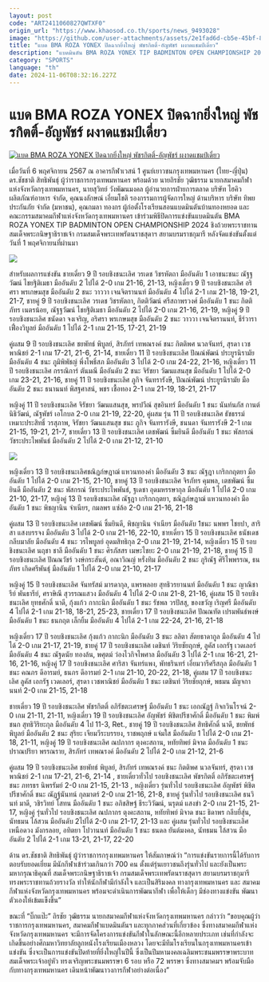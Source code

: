 ```yaml
---
layout: post
code: "ART2411060827QWTXF0"
origin_url: "https://www.khaosod.co.th/sports/news_9493028"
image: "https://github.com/user-attachments/assets/2e1fad6d-cb5e-45bf-839e-10b29bd00a22"
title: "แบด BMA ROZA YONEX ปิดฉากยิ่งใหญ่ พัชรกิตติ์-อัญพัชร์ ผงาดแชมป์เดี่ยว"
description: "แบดมินตัน BMA ROZA YONEX TIP BADMINTON OPEN CHAMPIONSHIP 2024 ปิดฉากสุดยิ่งใหญ่ “พัชรกิตติ์”ควง “อัญพัชร์” ผงาดแชมป์เดี่ยว ชายหญิง"
category: "SPORTS"
language: "th"
date: 2024-11-06T08:32:16.227Z
---
```


# แบด BMA ROZA YONEX ปิดฉากยิ่งใหญ่ พัชรกิตติ์-อัญพัชร์ ผงาดแชมป์เดี่ยว

[![แบด BMA ROZA YONEX ปิดฉากยิ่งใหญ่ พัชรกิตติ์-อัญพัชร์ ผงาดแชมป์เดี่ยว](https://www.khaosod.co.th/wpapp/uploads/2024/11/uittu.jpg "แบด BMA ROZA YONEX ปิดฉากยิ่งใหญ่ พัชรกิตติ์-อัญพัชร์ ผงาดแชมป์เดี่ยว")](https://www.khaosod.co.th/wpapp/uploads/2024/11/uittu.jpg)

เมื่อวันที่ 6 พฤศจิกายน 2567 ณ อาคารกีฬาเวสน์ 1 ศูนย์เยาวชนกรุงเทพมหานคร (ไทย-ญี่ปุ่น) ดร.ชัชชาติ สิทธิพันธุ์ ผู้ว่าราชการกรุงเทพมหานคร พร้อมด้วย นายถิรชัย วุฒิธรรม นายกสมาคมกีฬาแห่งจังหวัดกรุงเทพมหานคร, นายสุวิทย์ วังพัฒนมงคล ผู้อำนวยการฝ่ายการตลาด บริษัท ไฮคิวผลิตภัณฑ์อาหาร จำกัด, คุณนงลักษณ์ เอี่ยมโชติ รองกรรมการผู้จัดการใหญ่ ด้านบริหาร บริษัท ทิพยประกันภัย จำกัด (มหาชน), คุณกมลา ทองกร ผู้ก่อตั้งโรงเรียนสอนแบดมินตันบ้านทองหยอด และคณะกรรมสมาคมกีฬาแห่งจังหวัดกรุงเทพมหานคร เข้าร่วมพิธีปิดการแข่งขันแบดมินตัน BMA ROZA YONEX TIP BADMINTON OPEN CHAMPIONSHIP 2024 ชิงถ้วยพระราชทาน สมเด็จพระกนิษฐาธิราชเจ้า กรมสมเด็จพระเทพรัตนราชสุดาฯ สยามบรมราชกุมารี หลังจัดแข่งขันตั้งแต่วันที่ 1 พฤศจิกายนที่ผ่านมา

![](https://www.khaosod.co.th/wpapp/uploads/2024/11/IMG_2485.jpg)

สำหรับผลการแข่งขัน ชายเดี่ยว 9 ปี รอบชิงชนะเลิศ วรเดช วิชรหัตถา มืออันดับ 1 เอาชนะชนะ ณัฐฐวัฒน์ ไชยฐิติเมธา มืออันดับ 2 ไปได้ 2-0 เกม 21-16, 21-13, หญิงเดี่ยว 9 ปี รอบชิงชนะเลิศ อริศรา พรเกษมสุข มืออันดับ 2 ชนะ วาววา เจนจิตรานนท์ มืออันดับ 4 ไปได้ 2-1 เกม 21-18, 19-21, 21-7, ชายคู่ 9 ปี รอบชิงชนะเลิศ วรเดช วิชรหัตถา, กิตติวัฒน์ ศรีสถาพรวงศ์ มืออันดับ 1 ชนะ กิตติภัทร เนตรน้อย, ณัฐฐวัฒน์ ไชยฐิติเมธา มืออันดับ 2 ไปได้ 2-0 เกม 21-16, 21-19, หญิงคู่ 9 ปี รอบชิงชนะเลิศ ชนัดดา จงเจริญ, อริศรา พรเกษมสุข มืออันดับ 2 ชนะ วาววา เจนจิตรานนท์, ธีร์วารา เฟื่องวิบูลย์ มืออันดับ 1 ไปได้ 2-1 เกม 21-15, 17-21, 21-19

คู่ผสม 9 ปี รอบชิงชนะเลิศ ชยพัทธ์ พิบูลย์, สิรภัทร์ เทพณรงค์ ชนะ กิตติพศ นวลจันทร์, สุรดา เวชพาณิชย์ 2-1 เกม 17-21, 21-6, 21-14, ชายเดี่ยว 11 ปี รอบชิงชนะเลิศ ปัณณ์พัฒน์ ประยูรนิรามัย มืออันดับ 4 ชนะ ภูมิพิพัชญ์ พึ่งโพธิ์สภ มืออันดับ 3 ไปได้ 2-0 เกม 24-22, 21-16, หญิงเดี่ยว 11 ปี รอบชิงชนะเลิศ กรรณิการ์ ตันมณี มืออันดับ 2 ชนะ จิรัชยา วัฒนแสนสุข มืออันดับ 1 ไปได้ 2-0 เกม 23-21, 21-16, ชายคู่ 11 ปี รอบชิงชนะเลิศ ภูกิจ จันทรารังษี, ปัณณ์พัฒน์ ประยูรนิรามัย มืออันดับ 2 ชนะ ธนานนท์ พิสฐศาสน์, พชร เชื้อทอง 2-1 เกม 21-19, 18-21, 21-17

หญิงคู่ 11 ปี รอบชิงชนะเลิศ จิรัชยา วัฒนแสนสุข, พรปวีณ์ สุขอินทร์ มืออันดับ 1 ชนะ นันท์นภัส กานต์นิธิวัฒน์, ณัฐพัชร์ เอโกบล 2-0 เกม 21-19, 22-20, คู่ผสม รุ่น 11 ปี รอบชิงชนะเลิศ ธัชธรรม์ เหมาะประสิทธิ์ วรสุภาพ, จิรัชยา วัฒนแสนสุข ชนะ ภูกิจ จันทรารังษี, ชนนดา จันทรารังษี 2-1 เกม 21-15, 19-21, 21-7, ชายเดี่ยว 13 ปี รอบชิงชนะเลิศ เตชพัฒน์ ซิ้มยินดี มืออันดับ 1 ชนะ พัสกรณ์ วัชระประไพพันธ์ มืออันดับ 2 ไปได้ 2-0 เกม 21-12, 21-10

![](https://www.khaosod.co.th/wpapp/uploads/2024/11/66663311.jpg)

หญิงเดี่ยว 13 ปี รอบชิงชนะเลิศชณิฏภ์ษฎาฌ์ แหวนทองคำ มืออันดับ 3 ชนะ ณัฐฎา เกริกกฤตยา มืออันดับ 1 ไปได้ 2-0 เกม 21-15, 21-10, ชายคู่ 13 ปี รอบชิงชนะเลิศ จิรภัทร คุมพล, เตชพัฒน์ ซิ้มยินดี มืออันดับ 2 ชนะ พัสกรณ์ วัชระประไพพันธ์, ฐเดชา อุดมหรรษากุล มืออันดับ 1 ไปได้ 2-0 เกม 21-10, 21-17, หญิงคู่ 13 ปี รอบชิงชนะเลิศ ณัฐฎา เกริกกฤตยา, ชณิฏภ์ษฎาฌ์ แหวนทองคำ มืออันดับ 1 ชนะ พิชญานิน จำเนียร, กมลพร แซ่ล้อ 2-0 เกม 21-16, 21-18

คู่ผสม 13 ปี รอบชิงชนะเลิศ เตชพัฒน์ ซิ้มยินดี, พิชญานิน จำเนียร มืออันดับ 1ชนะ นพพร ไชยปา, สาริสา แสงบรรจง มืออันดับ 3 ไปได้ 2-0 เกม 21-16, 22-10, ชายเดี่ยว 15 ปี รอบชิงชนะเลิศ ธนัชเดช กลีบมาลัย มืออันดับ 4 ชนะ วรไพบูลย์ อุดมสิทธิกุล 2-0 เกม 21-19, 21-14, หญิงเดี่ยว 15 ปี รอบชิงชนะเลิศ นฤชา ชาลี มืออันดับ 1 ชนะ ศิรภัสสร เมษะไชยะ 2-0 เกม 21-19, 21-18, ชายคู่ 15 ปี รอบชิงชนะเลิศ ปัณณวัชร์ วงษ์กระสันต์, อณาวิณญ์ หรั่งทิม มืออันดับ 2 ชนะ ภูริณัฐ ศิริไพพรรณ, ธนภัทร เกิดศรีพันธุ์ มืออันดับ 1 ไปได้ 2-0 เกม 21-10, 21-17

หญิงคู่ 15 ปี รอบชิงชนะเลิศ จันทรัสม์ มารดากุล, แพรพลอย สุทธิวรยานนท์ มืออันดับ 1 ชนะ ญาณิชารีย์ พันธารีย์, ศราษิณี สุวรรณแสวง มืออันดับ 4 ไปได้ 2-0 เกม 21-8, 21-16, คู่ผสม 15 ปี รอบชิงชนะเลิศ ยุทธศักดิ์ นาดี, กุ้งแก้ว กากะนิก มืออันดับ 1 ชนะ รัชพล วรปัสสุ, ของขวัญ เริญศรี มืออันดับ 4 ไปได้ 2-1 เกม 21-18, 18-21, 25-23, ชายเดี่ยว 17 ปี รอบชิงชนะเลิศ ปัณณทัต เปรมพันธ์พงษ์ มืออันดับ 1 ชนะ ธนกฤต เล็กยิ้ม มืออันดับ 4 ไปได้ 2-1 เกม 22-24, 21-16, 21-18

หญิงเดี่ยว 17 ปี รอบชิงชนะเลิศ กุ้งแก้ว กากะนิก มืออันดับ 3 ชนะ ลลิตา สัตยธาดากูล มืออันดับ 4 ไปได้ 2-0 เกม 21-17, 21-19, ชายคู่ 17 ปี รอบชิงชนะเลิศ เดชินท์ วิริยชัยฤกษ์, ลูคัส เอกรัฐ เวดเลอร์ มืออันดับ 4 ชนะ ณัฐดนัย ทองล้น, พศุตม์ ว่องไวกิจไพศาล มืออันดับ 3 ไปได้ 2-1 เกม 16-21, 21-16, 21-16, หญิงคู่ 17 ปี รอบชิงชนะเลิศ ศาริสา จันทร์แพง, พัทธรินทร์ เอี่ยมวารีศรีสกุล มืออันดับ 1 ชนะ คณภร ดีอารมย์, ธนภร ดีอารมย์ 2-1 เกม 21-10, 20-22, 21-18, คู่ผสม 17 ปี รอบชิงชนะเลิศ ลูคัส เอกรัฐ เวดเลอร์, สุรดา เวชพาณิชย์ มืออันดับ 1 ชนะ เตชินท์ วิริยชัยฤกษ์, พธมน มัญจกานนท์ 2-0 เกม 21-15, 21-18

ชายเดี่ยว 19 ปี รอบชิงชนะเลิศ พัชรกิตติ์ อภิรัชตะเศรษฐ์ มืออันดับ 1 ชนะ เอกณัฏฐ์ กิจกวินโรจน์ 2-0 เกม 21-11, 21-11, หญิงเดี่ยว 19 ปี รอบชิงชนะเลิศ อัญพัชร์ พิชิตปรีชาศักดิ์ มืออันดับ 1 ชนะ พิมพ์ชนก สุทธิวิริยะกุล มืออันดับ 4 ไป 11-3, Ret., ชายคู่ 19 ปี รอบชิงชนะเลิศ สิทธิศักดิ์ นาดี, ชยพัทธ์ พิบูลย์ มืออันดับ 2 ชนะ สุริยะ เจียมวีระบรรยง, ราชพฤกษ์ แจ่มใส มืออันดับ 1 ไปได้ 2-0 เกม 21-18, 21-11, หญิงคู่ 19 ปี รอบชิงชนะเลิศ ณปภากร ตุงคะสถาน, หทัยทิพย์ มิจาด มืออันดับ 1 ชนะ ปราณปริยา พรรณราย, สิรภัทร์ เทพณรงค์ มืออันดับ 2 ไปได้ 2-0 เกม 21-12, 21-6

คู่ผสม 19 ปี รอบชิงชนะเลิศ ชยพัทธ์ พิบูลย์, สิรภัทร์ เทพณรงค์ ชนะ กิตติพศ นวลจันทร์, สุรดา เวชพาณิชย์ 2-1 เกม 17-21, 21-6, 21-14 , ชายเดี่ยวทั่วไป รอบชิงชนะเลิศ พัชรกิตติ์ อภิรัชตะเศรษฐ์ ชนะ ภทรธร นิพรรัมย์ 2-0 เกม 21-15, 21-13 , หญิงเดี่ยว รุ่นทั่วไป รอบชิงชนะเลิศ อัญพัชร์ พิชิตปรีชาศักดิ์ ชนะ ณัฏฐ์นันทน์ กุลมาตร์ 2-0 เกม 21-16, 21-8, ชายคู่ รุ่นทั่วไป รอบชิงชนะเลิศ ธนวินท์ มาดี, วชิรวิทย์ โสทน มืออันดับ 1 ชนะ อภิชสิษฐ์ ธีระวิวัฒน์, นรุตม์ แสงขำ 2-0 เกม 21-15, 21-17, หญิงคู่ รุ่นทั่วไป รอบชิงชนะเลิศ ณปภากร ตุงคะสถาน, หทัยทิพย์ มิจาด ชนะ ธิดาพร กลีบยี่สุ่น, นัทธมน ไล้สวน มืออันดับ 2ไปได้ 2-0 เกม 21-17, 21-13 และ คู่ผสม รุ่นทั่วไป รอบชิงชนะเลิศ เหนือดวง มังกรลอย, อทิตยา โปวานนท์ มืออันดับ 1 ชนะ ธนดล ยันต์มงคล, นัทธมน ไล้สวน มืออันดับ 2 ไปได้ 2-1 เกม 13-21, 21-17, 22-20

ด้าน ดร.ชัชชาติ สิทธิพันธุ์ ผู้ว่าราชการกรุงเทพมหานคร ให้สัมภาษณ์ว่า “การแข่งขันรายการนี้ได้รับการตอบรับยอดเยี่ยม มีนักกีฬาเข้าร่วมเกินกว่า 700 คน ตั้งแต่รุ่นเยาวชนถึงรุ่นทั่วไป และยังเป็นพระมหากรุณาธิคุณที่ สมเด็จพระกนิษฐาธิราชเจ้า กรมสมเด็จพระเทพรัตนราชสุดาฯ สยามบรมราชกุมารี ทรงพระราชทานถ้วยรางวัล ทำให้นักกีฬามีกำลังใจ และเป็นสิริมงคล ทางกรุงเทพมหานคร และ สมาคมกีฬาแห่งจังหวัดกรุงเทพมหานคร พร้อมจะดำเนินการพัฒนากีฬา เพื่อให้เด็กๆ มีช่องทางแข่งขัน พัฒนาตัวเองให้เข้มแข็งขึ้น”

ขณะที่ “บิ๊กแป๊ะ” ถิรชัย วุฒิธรรม นายกสมาคมกีฬาแห่งจังหวัดกรุงเทพมหานคร กล่าวว่า “ขอบคุณผู้ว่าราชการกรุงเทพมหานคร, สมาคมกีฬาแบดมินตันฯ และทุกภาคส่วนที่เกี่ยวข้อง ซึ่งทางสมาคมกีฬาแห่งจังหวัดกรุงเทพมหานคร จะมีการจัดโครงการแข่งขันกีฬาในลักษณะนี้อีกหลายประเภท เช่นที่กำลังจะเกิดขึ้นอย่างศึกมหาวิทยาลัยลูกหนังโรงเรียนเมืองหลวง โดยจะมีทีมโรงเรียนในกรุงเทพมหานครเข้าแข่งขัน ซึ่งจะเป็นการแข่งขันปิดท้ายที่ยิ่งใหญ่ในปีนี้ ซึ่งเป็นปีมหามงคลเฉลิมพระชนมพรรษาพระบาทสมเด็จพระเจ้าอยู่หัว ทรงเจริญพระชนมพรรษา 6 รอบ หรือ 72 พรรษา ซึ่งทางสมาคมฯ พร้อมจับมือกับทางกรุงเทพมหานคร เดินหน้าพัฒนาวงการกีฬาอย่างต่อเนื่อง”